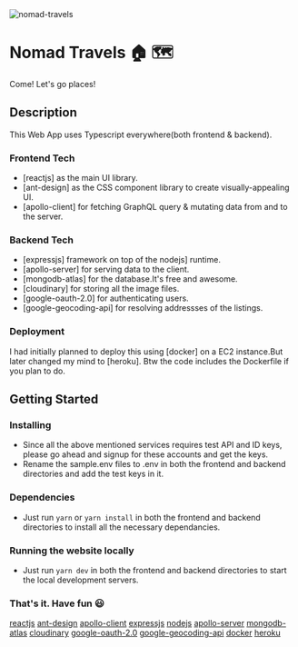 <img src='https://www.subhamray.com/_next/image?url=%2F_next%2Fstatic%2Fimage%2Fcomponents%2Fassets%2Fnomad-travels.16511fe490c1eea362507d0cc27a0528.jpeg&w=1920&q=75' alt='nomad-travels' />

# Nomad Travels 🏠 🗺️

Come! Let's go places!

## Description

This Web App uses Typescript everywhere(both frontend & backend).

### Frontend Tech

- [reactjs] as the main UI library.
- [ant-design] as the CSS component library to create visually-appealing UI.
- [apollo-client] for fetching GraphQL query & mutating data from and to the server.

### Backend Tech

- [expressjs] framework on top of the nodejs] runtime.
- [apollo-server] for serving data to the client.
- [mongodb-atlas] for the database.It's free and awesome.
- [cloudinary] for storing all the image files.
- [google-oauth-2.0] for authenticating users.
- [google-geocoding-api] for resolving addressses of the listings.

### Deployment

I had initially planned to deploy this using [docker] on a EC2 instance.But later changed my mind to [heroku]. Btw the code includes the Dockerfile if you plan to do.

## Getting Started

### Installing

- Since all the above mentioned services requires test API and ID keys, please go ahead and signup for these accounts and get the keys.
- Rename the sample.env files to .env in both the frontend and backend directories and add the test keys in it.

### Dependencies

- Just run `yarn` or `yarn install` in both the frontend and backend directories to install all the necessary dependancies.

### Running the website locally

- Just run `yarn dev` in both the frontend and backend directories to start the local development servers.

### That's it. Have fun 😃

[reactjs](https://reactjs.org/)
[ant-design](https://ant.design/)
[apollo-client](https://www.apollographql.com/)
[expressjs](https://expressjs.com/)
[nodejs](https://nodejs.org/en/)
[apollo-server](https://www.apollographql.com/)
[mongodb-atlas](https://www.mongodb.com/cloud/atlas)
[cloudinary](https://cloudinary.com/)
[google-oauth-2.0](https://developers.google.com/identity/protocols/oauth2)
[google-geocoding-api](https://developers.google.com/maps/documentation/geocoding/overview)
[docker](https://www.docker.com/)
[heroku](https://www.heroku.com/)
